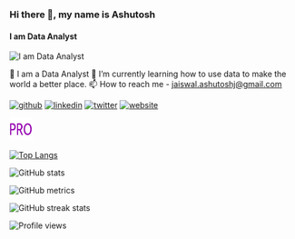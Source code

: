 ### Hi there 👋, my name is Ashutosh
#### I am Data Analyst
![I am Data Analyst](https://jaiswal-ashutosh.github.io)

👀 I am a Data Analyst
🌱 I’m currently learning how to use data to make the world a better place.
📫 How to reach me - jaiswal.ashutoshj@gmail.com


[<img src='https://cdn.jsdelivr.net/npm/simple-icons@3.0.1/icons/github.svg' alt='github' height='40'>](https://github.com/jaiswal-ashutosh)  [<img src='https://cdn.jsdelivr.net/npm/simple-icons@3.0.1/icons/linkedin.svg' alt='linkedin' height='40'>](https://www.linkedin.com/in/ashutoshjaiswal-aj/)  [<img src='https://cdn.jsdelivr.net/npm/simple-icons@3.0.1/icons/twitter.svg' alt='twitter' height='40'>](https://twitter.com/@ashutosh_jswl)  [<img src='https://cdn.jsdelivr.net/npm/simple-icons@3.0.1/icons/icloud.svg' alt='website' height='40'>](https://jaiswal-ashutosh.github.io/ashutosh.github.io/)  

<a href='https://github.com/pricing'><img src='https://raw.githubusercontent.com/acervenky/animated-github-badges/master/assets/pro.gif' width='40' height='40'></a> 

[![Top Langs](https://github-readme-stats.vercel.app/api/top-langs/?username=jaiswal-ashutosh)](https://github.com/anuraghazra/github-readme-stats)

![GitHub stats](https://github-readme-stats.vercel.app/api?username=jaiswal-ashutosh&show_icons=true)  

![GitHub metrics](https://metrics.lecoq.io/jaiswal-ashutosh)  

![GitHub streak stats](https://streak-stats.demolab.com/?user=jaiswal-ashutosh)  

![Profile views](https://gpvc.arturio.dev/jaiswal-ashutosh)  
